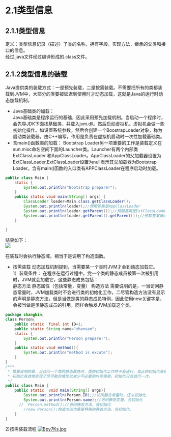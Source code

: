 # 2.1类型信息 
## 2.1.1类型信息
定义：类型信息记录（描述）了类的名称，拥有字段，实现方法，继承的父类和接口的信息。  
经过.java文件经过编译形成的.class文件。  
## 2.1.2类型信息的装载
Java提供类的装载方式：一是预先装载，二是按需装载。不需要把所有的类都装载到JVM中，大部分的类要被延迟到使用时才动态加载，这就是Java的运行时动态加载机制。
+ Java基础类的加载：  
Java基础类是程序运行的基础，因此采用预先加载机制。当启动一个程序时，会先导JDK下面找基础类，并载入jvm.dll。然后启动虚拟机。虚拟机会做一些初始化操作。如设置系统参数。然后会创建一个BoostrapLoader对象，称为启动类装载器，由C++编写，作用是负责在虚拟机启动时一次性加载基础类。
+ 含main()函数类的加载： 
Bootstrap Loader另一项重要的工作是装载定义在sun.misc命名空间下面的Launcher类。Launcher有两个内部类 ExtClassLoader 和AppClassLoader。AppClassLoader的父加载器设置为ExtClassLoader,ExtClassLoader设置为null表示其父加载器为Bootstrap Loader。含有main()函数的入口类有APPClassLoader在程序启动时加载。
```java 
public class Main {
	static {
		System.out.println("Bootstrap prepare!");
	}
	public static void main(String[] args) {
		ClassLoader loader=Main.class.getClassLoader();
		System.out.println(loader);//预期答案是AppClassLoader
		System.out.println(loader.getParent());//预期答案是ExtClassLoader
		System.out.println(loader.getParent().getParent());//预期答案是null
	}
	
}

```
结果如下：  
![](image-kghs2mk7.png)

在装载时会执行静态域。相当于是调用了构造函数。  
+ 按需装载
动态加载机制提到，当需要某一个类时JVM才会到动态加载它。  
1）装载条件：
在程序在运行过程中，党一个类的静态成员被第一次被引用时，JVM就会加载它，这些静态成员包括：  
	静态方法
    静态属性（包括常量，变量）
    构造方法
需要说明的是，一当访问静态常量时，JVM加载类时不会进行类的初始化工作，二尽管构造方法没有显示的声明是静态方法，但是当做是类的静态成员特例，因此使用new关键字是，会被当做是类静态成员的引用，同样会触发JVM加载这个类。
```java 
package zhangbin;
class Person{
    public static  final int ID=1;
    public static String name="zhansan";
    static {
        System.out.println("Person prepare!");
    }
    public static void method(){
        System.out.println("method is excute");
    }
}
/***
 * 需要说明的是，当访问一个类的静态属性时，类的初始化工作并不会进行，真正的初始化会被延迟到对静态方法或者非常量静态属性的首次访问时
 * 初始化有效地实现了尽可能的惰性以减少不必要的内存使用。初始化只会进行一次。
 */
public class Main {
    public static  void main(String[] args){
        System.out.println(Person.ID);//访问静态常量时，还未初始化
        System.out.println(Person.name);//访问静态变量，会初始化
      //  Person.method();//访问静态方法，会初始化
        //new Person();构造方法也算是特殊的静态方法，会初始化。
    }
}

```  
2)按需装载流程
[![Bpy7Ks.jpg](https://s1.ax1x.com/2020/10/20/Bpy7Ks.jpg)](https://imgchr.com/i/Bpy7Ks)























